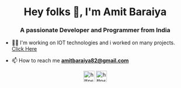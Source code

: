 <h1 align="center">Hey folks 👋, I'm Amit Baraiya</h1>
<h3 align="center">A passionate Developer and Programmer from India</h3>

- 👨‍💻 I'm working on IOT technologies and i worked on many projects.
     [Click Here](https://amitbaraiya.github.io/smarthanger)

- 📫 How to reach me **amitbaraiya82@gmail.com**

<p align="center">
<a href="https://www.linkedin.com/in/amit-baraiya-7375b61aa/" target="blank"><img align="center" src="https://cdn.jsdelivr.net/npm/simple-icons@3.0.1/icons/linkedin.svg" alt="https://www.linkedin.com/in/amit-baraiya-7375b61aa/" height="30" width="30" /></a>
<a href="https://www.instagram.com/_.amit1/" target="blank"><img align="center" src="https://cdn.jsdelivr.net/npm/simple-icons@3.0.1/icons/instagram.svg" alt="https://www.instagram.com/_.amit1/" height="30" width="30" /></a>
</p>